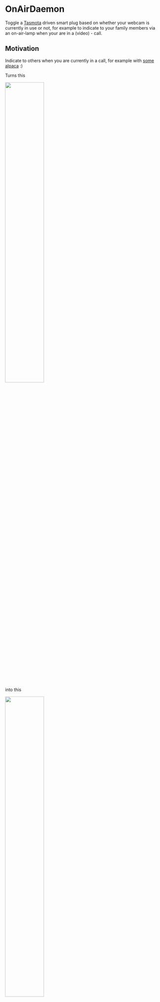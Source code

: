 # OnAirDaemon

Toggle a [Tasmota](http://tasmota.info/) driven smart plug based on whether your webcam is currently in use or not, for example to indicate to your family members via an on-air-lamp when your are in a (video) - call.


## Motivation

Indicate to others when you are currently in a call, for example with [some alpaca](https://alpaca-calling.com/) :)

Turns this

[<img src="https://alpaca-calling.com/wp-content/uploads/2020/04/Teams_Screenshot-980x592.png" width="50%">](https://alpaca-calling.com/)

into this

<img src="https://images-na.ssl-images-amazon.com/images/I/81wXemtD8mL._AC_SX679_.jpg" width="50%">

## Installation

Call install.sh

## Debugging

journalctl -xef -u onairdaemon.service

## Hardware

* [GoSund Plug SP111](https://www.amazon.de/Gosund-Steckdosen-erforderlich-Stromverbrauch-Fernsteurung/dp/B085RFKVW4/)
* [OnAir Lampe](https://www.amazon.de/gp/product/B07YFRKN2V/r)

## Software

* Tested on Ubuntu Linux 20.04
* With Cheese Webcam tool and Microsoft Teams

